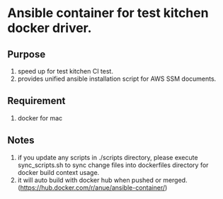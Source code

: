 # Ansible container for test kitchen docker driver.

## Purpose
1. speed up for test kitchen CI test.
2. provides unified ansible installation script for AWS SSM documents.

## Requirement
1. docker for mac

## Notes
1. if you update any scripts in ./scripts directory, please execute sync_scripts.sh to sync change files into dockerfiles directory for docker build context usage.
2. it will auto build with docker hub when pushed or merged. (https://hub.docker.com/r/anue/ansible-container/)
